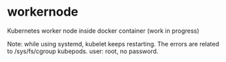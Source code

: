 # workernode
Kubernetes worker node inside docker container (work in progress)

Note: while using systemd, kubelet keeps restarting. The errors are related to /sys/fs/cgroup kubepods.
user: root, no password.

